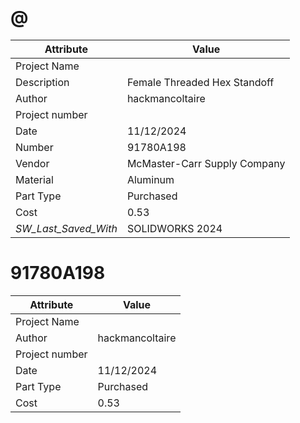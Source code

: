 # @
| Attribute | Value |
| ---  | ---     |
| Project Name |  |
| Description | Female Threaded Hex Standoff |
| Author | hackmancoltaire |
| Project number |  |
| Date | 11/12/2024 |
| Number | 91780A198 |
| Vendor | McMaster-Carr Supply Company |
| Material | Aluminum |
| Part Type | Purchased |
| Cost | 0.53 |
| _SW_Last_Saved_With_ | SOLIDWORKS 2024 |
# 91780A198
| Attribute | Value |
| ---  | ---     |
| Project Name |  |
| Author | hackmancoltaire |
| Project number |  |
| Date | 11/12/2024 |
| Part Type | Purchased |
| Cost | 0.53 |
